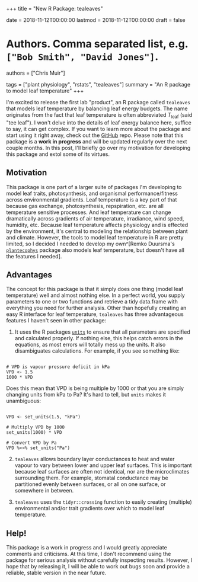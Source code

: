 +++
title = "New R Package: tealeaves"

date = 2018-11-12T00:00:00
lastmod = 2018-11-12T00:00:00
draft = false

# Authors. Comma separated list, e.g. `["Bob Smith", "David Jones"]`.
authors = ["Chris Muir"]

tags = ["plant physiology", "rstats", "tealeaves"]
summary = "An R package to model leaf temperature"
+++

I'm excited to release the first lab "product", an R package called `tealeaves` that models leaf temperature by balancing leaf energy budgets. The name originates from the fact that leaf temperature is often abbreviated $T_\text{leaf}$ (said "tee leaf"). I won't delve into the details of leaf energy balance here, suffice to say, it can get complex. If you want to learn more about the package and start using it right away, check out the [GitHub](https://github.com/cdmuir/tealeaves) repo. Please note that this package is a **work in progress** and will be updated regularly over the next couple months. In this post, I'll briefly go over my motivation for developing this package and extol some of its virtues.

## Motivation

This package is one part of a larger suite of packages I'm developing to model leaf traits, photosynthesis, and organismal performance/fitness across environmental gradients. Leaf temperature is a key part of that because gas exchange, photosynthesis, repspiration, etc. are all temperature sensitive processes. And leaf temperature can change dramatically across gradients of air temperature, irradiance, wind speed, humidity, etc. Because leaf temperature affects physiology and is effected by the environment, it's central to modeling the relationship between plant and climate. However, the tools to model leaf temperature in R are pretty limited, so I decided I needed to develop my own^[Remko Duursma's [`plantecophys`](https://cran.r-project.org/web/packages/plantecophys/index.html) package also models leaf temperature, but doesn't have all the features I needed].

## Advantages

The concept for this package is that it simply does one thing (model leaf temperature) well and almost nothing else. In a perfect world, you supply parameters to one or two functions and retrieve a tidy data.frame with everything you need for further analysis. Other than hopefully creating an easy R interface for leaf temperature, `tealeaves` has three advantageous features I haven't seen in other package:

1. It uses the R packages [`units`](https://cran.r-project.org/web/packages/units/index.html) to ensure that all parameters are specified and calculated properly. If nothing else, this helps catch errors in the equations, as most errors will totally mess up the units. It also disambiguates calculations. For example, if you see something like:

```{r bad, echo = TRUE, eval = FALSE}

# VPD is vapour pressure deficit in kPa
VPD <- 1.5
1000 * VPD

```

Does this mean that VPD is being multiple by 1000 or that you are simply changing units from kPa to Pa? It's hard to tell, but `units` makes it unambiguous:

```{r good, echo = TRUE, eval = FALSE}

VPD <- set_units(1.5, "kPa")

# Multiply VPD by 1000
set_units(1000) * VPD

# Convert VPD by Pa
VPD %<>% set_units("Pa")

```

2. `tealeaves` allows boundary layer conductances to heat and water vapour to vary between lower and upper leaf surfaces. This is important because leaf surfaces are often not identical, nor are the microclimates surrounding them. For example, stomatal conductance may be partitioned evenly between surfaces, or all on one surface, or somewhere in between. 

3. `tealeaves` uses the `tidyr::crossing` function to easily creating (multiple) environmental and/or trait gradients over which to model leaf temperature. 

## Help!

This package is a work in progress and I would greatly appreciate comments and criticisms. At this time, I don't recommend using the package for serious analysis without carefully inspecting results. However, I hope that by releasing it, I will be able to work out bugs soon and provide a reliable, stable version in the near future.
